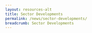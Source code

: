 ```yaml
---
layout: resources-alt
title: Sector Developments
permalink: /news/sector-developments/
breadcrumb: Sector Developments
---
```

